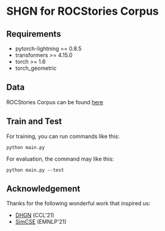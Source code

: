 
# SHGN for ROCStories Corpus

## Requirements
- pytorch-lightning == 0.8.5
- transformers >= 4.15.0
- torch >= 1.6
- torch_geometric

## Data
ROCStories Corpus can be found [here](https://github.com/JianGuanTHU/StoryEndGen/tree/master/data)

## Train and Test
For training, you can run commands like this:
```
python main.py
```
For evaluation, the command may like this:
```
python main.py --test
```


## Acknowledgement
Thanks for the following wonderful work that inspired us:
- [DHGN](https://github.com/xcfcode/DHGN) (CCL'21)
- [SimCSE](https://github.com/princeton-nlp/SimCSE) (EMNLP'21)
